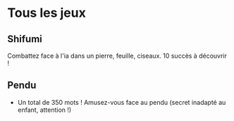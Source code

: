 # Tous les jeux
## Shifumi
Combattez face à l'ia dans un pierre, feuille, ciseaux. 
10 succès à découvrir ! 

## Pendu
+ Un total de 350 mots ! Amusez-vous face au pendu (secret inadapté au enfant, attention !)
